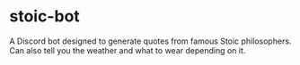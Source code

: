 # stoic-bot
A Discord bot designed to generate quotes from famous Stoic philosophers. Can also tell you the weather and what to wear depending on it. 
